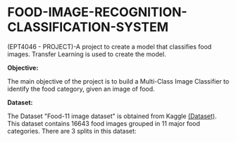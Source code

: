 # FOOD-IMAGE-RECOGNITION-CLASSIFICATION-SYSTEM
(EPT4046 - PROJECT)-A project to create a model that classifies food images. Transfer Learning is used to create the model.


**Objective:**

The main objective of the project is to build a Multi-Class Image Classifier to identify the food category, given an image of food.

**Dataset:**

The Dataset "Food-11 image dataset" is obtained from Kaggle [(Dataset)](https://www.kaggle.com/datasets/trolukovich/food11-image-dataset). This dataset contains 16643 food images grouped in 11 major food categories. There are 3 splits in this dataset:
